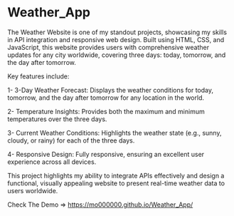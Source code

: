 # Weather_App

The Weather Website is one of my standout projects, showcasing my skills in API integration and responsive web design. Built using HTML, CSS, and JavaScript, this website provides users with comprehensive weather updates for any city worldwide, covering three days: today, tomorrow, and the day after tomorrow.

Key features include:

1- 3-Day Weather Forecast: Displays the weather conditions for today, tomorrow, and the day after tomorrow for any location in the world.

2- Temperature Insights: Provides both the maximum and minimum temperatures over the three days.

3- Current Weather Conditions: Highlights the weather state (e.g., sunny, cloudy, or rainy) for each of the three days.

4- Responsive Design: Fully responsive, ensuring an excellent user experience across all devices.

This project highlights my ability to integrate APIs effectively and design a functional, visually appealing website to present real-time weather data to users worldwide.

Check The Demo => https://mo000000.github.io/Weather_App/
